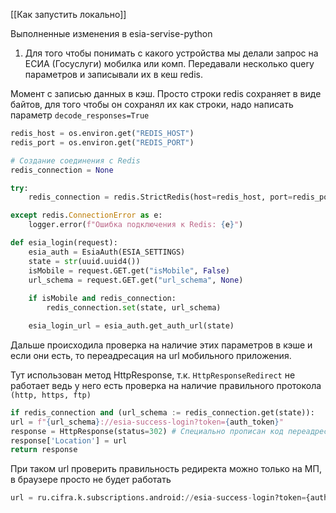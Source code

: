 [[Как запустить локально]]

Выполненные изменения в esia-servise-python
1. Для того чтобы понимать с какого устройства мы делали запрос на ЕСИА (Госуслуги) мобилка или комп. Передавали несколько query параметров и записывали их в кеш redis.

Момент с записью данных в кэш. Просто строки redis сохраняет в виде байтов, для того чтобы он сохранял их как строки, надо написать параметр `decode_responses=True`
```python
redis_host = os.environ.get("REDIS_HOST")
redis_port = os.environ.get("REDIS_PORT")

# Создание соединения с Redis
redis_connection = None

try:
	redis_connection = redis.StrictRedis(host=redis_host, port=redis_port, db=0, decode_responses=True) <= Вот тут

except redis.ConnectionError as e:
	logger.error(f"Ошибка подключения к Redis: {e}")

def esia_login(request):
	esia_auth = EsiaAuth(ESIA_SETTINGS)
	state = str(uuid.uuid4())
	isMobile = request.GET.get("isMobile", False)
	url_schema = request.GET.get("url_schema", None)
	
	if isMobile and redis_connection:
		redis_connection.set(state, url_schema)

	esia_login_url = esia_auth.get_auth_url(state)
```
Дальше происходила проверка на наличие этих параметров в кэше и если они есть, то переадресация на url мобильного приложения.

Тут использован метод HttpResponse, т.к. `HttpResponseRedirect` не работает ведь у него есть проверка на наличие правильного протокола `(http, https, ftp)`
```python
if redis_connection and (url_schema := redis_connection.get(state)):
url = f"{url_schema}://esia-success-login?token={auth_token}"
response = HttpResponse(status=302) # Специально прописан код переадресации
response['Location'] = url
return response
```

При таком url проверить правильность редиректа можно только на МП, в браузере просто не будет работать
```python
url = ru.cifra.k.subscriptions.android://esia-success-login?token={auth_token}
```

